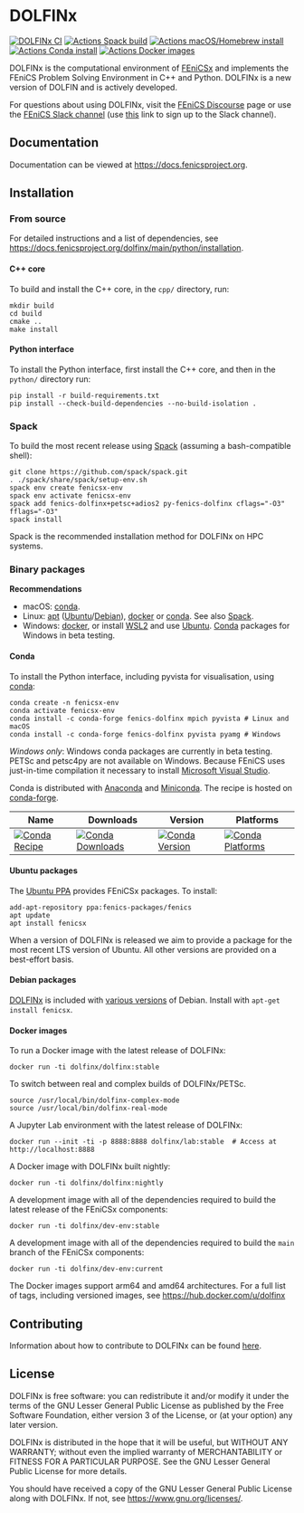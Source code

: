# DOLFINx

[![DOLFINx CI](https://github.com/FEniCS/dolfinx/actions/workflows/ccpp.yml/badge.svg)](https://github.com/FEniCS/dolfinx/actions/workflows/ccpp.yml)
[![Actions Spack build](https://github.com/FEniCS/dolfinx/actions/workflows/spack.yml/badge.svg)](https://github.com/FEniCS/dolfinx/actions/workflows/spack.yml)
[![Actions macOS/Homebrew install](https://github.com/FEniCS/dolfinx/actions/workflows/macos.yml/badge.svg)](https://github.com/FEniCS/dolfinx/actions/workflows/macos.yml)
[![Actions Conda install](https://github.com/FEniCS/dolfinx/actions/workflows/conda.yml/badge.svg)](https://github.com/FEniCS/dolfinx/actions/workflows/conda.yml)
[![Actions Docker images](https://github.com/FEniCS/dolfinx/actions/workflows/docker-end-user.yml/badge.svg)](https://github.com/FEniCS/dolfinx/actions/workflows/docker-end-user.yml)

DOLFINx is the computational environment of
[FEniCSx](https://fenicsproject.org) and implements the FEniCS Problem
Solving Environment in C++ and Python. DOLFINx is a new version of
DOLFIN and is actively developed.

For questions about using DOLFINx, visit the [FEniCS
Discourse](https://fenicsproject.discourse.group/) page or use the
[FEniCS Slack channel](https://fenicsproject.slack.com/) (use
[this](https://join.slack.com/t/fenicsproject/shared_invite/zt-1lraknsp1-6_3Js5kueDIyWgF192d3nA)
link to sign up to the Slack channel).

## Documentation

Documentation can be viewed at <https://docs.fenicsproject.org>.

## Installation

### From source

For detailed instructions and a list of dependencies, see
<https://docs.fenicsproject.org/dolfinx/main/python/installation>.

#### C++ core

To build and install the C++ core, in the `cpp/` directory, run:

```shell
mkdir build
cd build
cmake ..
make install
```

#### Python interface

To install the Python interface, first install the C++ core, and then in
the `python/` directory run:

```shell
pip install -r build-requirements.txt
pip install --check-build-dependencies --no-build-isolation .
```

### Spack

To build the most recent release using
[Spack](https://spack.readthedocs.io/) (assuming a bash-compatible
shell):

```shell
git clone https://github.com/spack/spack.git
. ./spack/share/spack/setup-env.sh
spack env create fenicsx-env
spack env activate fenicsx-env
spack add fenics-dolfinx+petsc+adios2 py-fenics-dolfinx cflags="-O3" fflags="-O3"
spack install
```

Spack is the recommended installation method for DOLFINx on HPC systems.

### Binary packages

**Recommendations**

- macOS: [conda](#conda).
- Linux: [apt](#ubuntu-packages)
  ([Ubuntu](#ubuntu-packages)/[Debian](#debian-packages)),
  [docker](#docker-images) or [conda](#conda). See also [Spack](#spack).
- Windows: [docker](#docker-images), or install
  [WSL2](https://docs.microsoft.com/en-us/windows/wsl/install) and use
  [Ubuntu](#ubuntu-packages). [Conda](#conda) packages for Windows in beta testing.

#### Conda

To install the Python interface, including pyvista for visualisation,
using [conda](https://conda.io):

```shell
conda create -n fenicsx-env
conda activate fenicsx-env
conda install -c conda-forge fenics-dolfinx mpich pyvista # Linux and macOS
conda install -c conda-forge fenics-dolfinx pyvista pyamg # Windows
```

*Windows only*: Windows conda packages are currently in beta testing.
PETSc and petsc4py are not available on Windows. Because FEniCS uses
just-in-time compilation it necessary to install [Microsoft Visual
Studio](https://visualstudio.microsoft.com/downloads/).

Conda is distributed with [Anaconda](https://www.anaconda.com/) and
[Miniconda](https://docs.conda.io/en/latest/miniconda.html). The recipe
is hosted on
[conda-forge](https://github.com/conda-forge/fenics-dolfinx-feedstock).

| Name | Downloads | Version | Platforms |
| --- | --- | --- | --- |
| [![Conda Recipe](https://img.shields.io/badge/recipe-fenics--dolfinx-green.svg)](https://anaconda.org/conda-forge/fenics-dolfinx) | [![Conda Downloads](https://img.shields.io/conda/dn/conda-forge/fenics-dolfinx.svg)](https://anaconda.org/conda-forge/fenics-dolfinx) | [![Conda Version](https://img.shields.io/conda/vn/conda-forge/fenics-dolfinx.svg)](https://anaconda.org/conda-forge/fenics-dolfinx) | [![Conda Platforms](https://img.shields.io/conda/pn/conda-forge/fenics-dolfinx.svg)](https://anaconda.org/conda-forge/fenics-dolfinx) |

#### Ubuntu packages

The [Ubuntu
PPA](https://launchpad.net/~fenics-packages/+archive/ubuntu/fenics)
provides FEniCSx packages. To install:

```shell
add-apt-repository ppa:fenics-packages/fenics
apt update
apt install fenicsx
```

When a version of DOLFINx is released we aim to provide a package for
the most recent LTS version of Ubuntu. All other versions are provided
on a best-effort basis.

#### Debian packages

[DOLFINx](https://tracker.debian.org/pkg/fenics-dolfinx) is included
with [various
versions](https://packages.debian.org/search?keywords=python3-dolfinx&searchon=names&exact=1&suite=all&section=all)
of Debian. Install with `apt-get install fenicsx`.

#### Docker images

To run a Docker image with the latest release of DOLFINx:

```shell
docker run -ti dolfinx/dolfinx:stable
```

To switch between real and complex builds of DOLFINx/PETSc.

```shell
source /usr/local/bin/dolfinx-complex-mode
source /usr/local/bin/dolfinx-real-mode
```

A Jupyter Lab environment with the latest release of DOLFINx:

```shell
docker run --init -ti -p 8888:8888 dolfinx/lab:stable  # Access at http://localhost:8888
```

A Docker image with DOLFINx built nightly:

```shell
docker run -ti dolfinx/dolfinx:nightly
```

A development image with all of the dependencies required to build the
latest release of the FEniCSx components:

```shell
docker run -ti dolfinx/dev-env:stable
```

A development image with all of the dependencies required
to build the `main` branch of the FEniCSx components:

```shell
docker run -ti dolfinx/dev-env:current
```

The Docker images support arm64 and amd64 architectures. For a full list
of tags, including versioned images, see
<https://hub.docker.com/u/dolfinx>

## Contributing

Information about how to contribute to DOLFINx can be found
[here](CONTRIBUTING.md).

## License

DOLFINx is free software: you can redistribute it and/or modify it
under the terms of the GNU Lesser General Public License as published
by the Free Software Foundation, either version 3 of the License, or
(at your option) any later version.

DOLFINx is distributed in the hope that it will be useful, but
WITHOUT ANY WARRANTY; without even the implied warranty of
MERCHANTABILITY or FITNESS FOR A PARTICULAR PURPOSE. See the GNU
Lesser General Public License for more details.

You should have received a copy of the GNU Lesser General Public
License along with DOLFINx. If not, see
<https://www.gnu.org/licenses/>.
